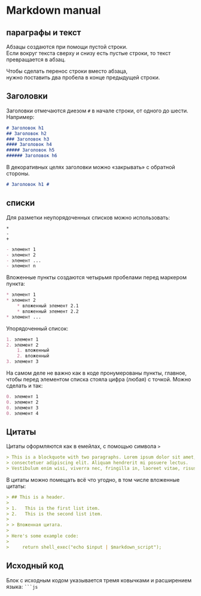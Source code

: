 # Markdown manual

## параграфы и текст 

Абзацы создаются при помощи пустой строки.  
Если вокруг текста сверху и снизу есть пустые строки, то текст превращается в абзац.

Чтобы сделать перенос строки вместо абзаца,   
нужно поставить два пробела в конце предыдущей строки.

## Заголовки

Заголовки отмечаются диезом `#` в начале строки, от одного до шести. Например:

```md
# Заголовок h1
## Заголовок h2
### Заголовок h3
#### Заголовок h4
##### Заголовок h5
###### Заголовок h6
```
В декоративных целях заголовки можно «закрывать» с обратной стороны.
```md
# Заголовок h1 #
```

## списки

Для разметки неупорядоченных списков можно использовать:  

`*`  
`-`  
`+`  

```md
- элемент 1
- элемент 2
- элемент ...
- элемент n
```

Вложенные пункты создаются четырьмя пробелами перед маркером пункта:

```md
* элемент 1
* элемент 2
    * вложенный элемент 2.1
    * вложенный элемент 2.2
* элемент ...
```

Упорядоченный список:  

```md
1. элемент 1
2. элемент 2
    1. вложенный
    2. вложенный
3. элемент 3
```

На самом деле не важно как в коде пронумерованы пункты, главное, чтобы перед элементом списка стояла цифра (любая) с точкой. Можно сделать и так:  

```md
0. элемент 1
0. элемент 2
0. элемент 3
0. элемент 4
```

## Цитаты

Цитаты оформляются как в емейлах, с помощью символа `>`

```md
> This is a blockquote with two paragraphs. Lorem ipsum dolor sit amet,
> consectetuer adipiscing elit. Aliquam hendrerit mi posuere lectus.
> Vestibulum enim wisi, viverra nec, fringilla in, laoreet vitae, risus.
```

В цитаты можно помещать всё что угодно, в том числе вложенные цитаты:  

```md
> ## This is a header.
>
> 1.   This is the first list item.
> 2.   This is the second list item.
>
> > Вложенная цитата.
>
> Here's some example code:
>
>     return shell_exec("echo $input | $markdown_script");
```

## Исходный код

Блок с исходным кодом указывается тремя ковычками и расширением языка: ` ```js `

